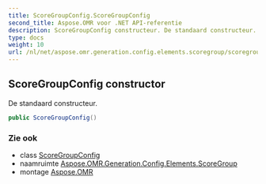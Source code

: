 ```yaml
---
title: ScoreGroupConfig.ScoreGroupConfig
second_title: Aspose.OMR voor .NET API-referentie
description: ScoreGroupConfig constructeur. De standaard constructeur.
type: docs
weight: 10
url: /nl/net/aspose.omr.generation.config.elements.scoregroup/scoregroupconfig/scoregroupconfig/
---
```

## ScoreGroupConfig constructor

De standaard constructeur.

```csharp
public ScoreGroupConfig()
```

### Zie ook

* class [ScoreGroupConfig](../)
* naamruimte [Aspose.OMR.Generation.Config.Elements.ScoreGroup](../../scoregroupconfig/)
* montage [Aspose.OMR](../../../)



